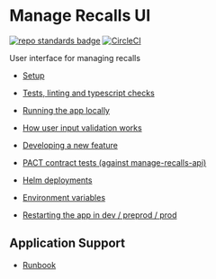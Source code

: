 # Manage Recalls UI

[![repo standards badge](https://img.shields.io/badge/dynamic/json?color=blue&style=for-the-badge&logo=github&label=MoJ%20Compliant&query=%24.data%5B%3F%28%40.name%20%3D%3D%20%22manage-recalls-ui%22%29%5D.status&url=https%3A%2F%2Foperations-engineering-reports.cloud-platform.service.justice.gov.uk%2Fgithub_repositories)](https://operations-engineering-reports.cloud-platform.service.justice.gov.uk/github_repositories#manage-recalls-ui 'Link to report')
[![CircleCI](https://circleci.com/gh/ministryofjustice/manage-recalls-ui/tree/main.svg?style=svg)](https://circleci.com/gh/ministryofjustice/manage-recalls-ui)

User interface for managing recalls

- [Setup](./docs/setup.md)

- [Tests, linting and typescript checks](./docs/tests.md)
- [Running the app locally](./docs/running-app.md)
- [How user input validation works](./docs/user-input-validation.md)
- [Developing a new feature](./docs/developing-new-features.md)
- [PACT contract tests (against manage-recalls-api)](./docs/pact.md)

- [Helm deployments](./docs/helm-deploy.md)
- [Environment variables](./docs/env-vars.md)
- [Restarting the app in dev / preprod / prod](./docs/restarting-app.md)

## Application Support

- [Runbook](RUNBOOK.md)
